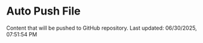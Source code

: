 # Auto Push File

Content that will be pushed to GitHub repository.
Last updated: 06/30/2025, 07:51:54 PM